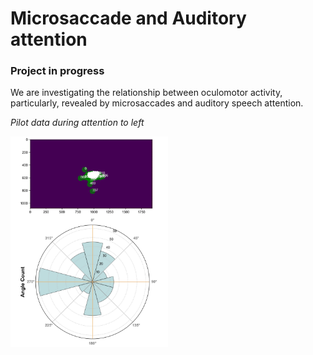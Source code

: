 # Microsaccade and Auditory attention
### Project in progress
We are investigating the relationship between oculomotor activity, particularly, revealed by microsaccades and auditory speech attention. <br>

*Pilot data during attention to left*

<img src="images/ms_aud_1.jpg" alt="pilot result" width="50%">

